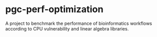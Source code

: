 # pgc-perf-optimization
A project to benchmark the performance of bioinformatics workflows according to CPU vulnerability and linear algebra libraries.
